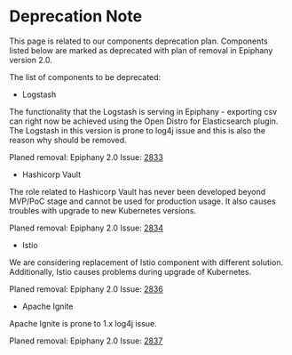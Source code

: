 # Deprecation Note

This page is related to our components deprecation plan. Components listed below are marked as deprecated with plan of removal
in Epiphany version 2.0.

The list of components to be deprecated:

- Logstash

The functionality that the Logstash is serving in Epiphany - exporting csv can right now be achieved using the Open Distro for Elasticsearch plugin. The Logstash in this version is prone to log4j issue and this is also the reason why should be removed.

Planed removal: Epiphany 2.0
Issue: [2833](https://github.com/epiphany-platform/epiphany/issues/2833)

- Hashicorp Vault

The role related to Hashicorp Vault has never been developed beyond MVP/PoC stage and cannot be used for production usage. It also causes troubles with upgrade to new Kubernetes versions.

Planed removal: Epiphany 2.0
Issue: [2834](https://github.com/epiphany-platform/epiphany/issues/2834)

- Istio

We are considering replacement of Istio component with different solution. Additionally, Istio causes problems during upgrade of Kubernetes.

Planed removal: Epiphany 2.0
Issue: [2836](https://github.com/epiphany-platform/epiphany/issues/2836)

- Apache Ignite

Apache Ignite is prone to 1.x log4j issue.

Planed removal: Epiphany 2.0
Issue: [2837](https://github.com/epiphany-platform/epiphany/issues/2837)
